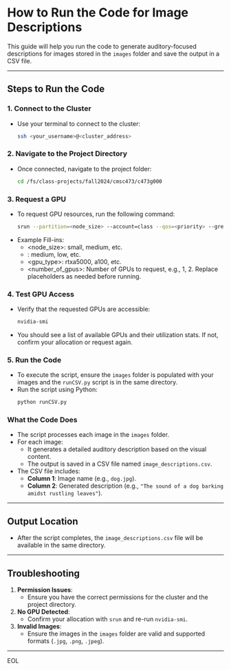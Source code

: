 # How to Run the Code for Image Descriptions

This guide will help you run the code to generate auditory-focused descriptions for images stored in the `images` folder and save the output in a CSV file.

---

## **Steps to Run the Code**

### 1. **Connect to the Cluster**
   - Use your terminal to connect to the cluster:
     ```bash
     ssh <your_username>@<cluster_address>
     ```

### 2. **Navigate to the Project Directory**
   - Once connected, navigate to the project folder:
     ```bash
     cd /fs/class-projects/fall2024/cmsc473/c473g000
     ```

### 3. **Request a GPU**
   - To request GPU resources, run the following command:
     ```bash
     srun --partition=<node_size> --account=class --qos=<priority> --gres=gpu:<gpu_type>:<number_of_gpus> --pty bash
     ```
   - Example Fill-ins:
      - <node_size>: small, medium, etc.
      - <priority>: medium, low, etc.
      - <gpu_type>: rtxa5000, a100, etc.
      - <number_of_gpus>: Number of GPUs to request, e.g., 1, 2.
      Replace placeholders as needed before running.

### 4. **Test GPU Access**
   - Verify that the requested GPUs are accessible:
     ```bash
     nvidia-smi
     ```

   - You should see a list of available GPUs and their utilization stats. If not, confirm your allocation or request again.

### 5. **Run the Code**
   - To execute the script, ensure the `images` folder is populated with your images and the `runCSV.py` script is in the same directory.
   - Run the script using Python:
     ```bash
     python runCSV.py
     ```

### **What the Code Does**
- The script processes each image in the `images` folder.
- For each image:
  - It generates a detailed auditory description based on the visual content.
  - The output is saved in a CSV file named `image_descriptions.csv`.
- The CSV file includes:
  - **Column 1**: Image name (e.g., `dog.jpg`).
  - **Column 2**: Generated description (e.g., `"The sound of a dog barking amidst rustling leaves"`).

---

## **Output Location**
- After the script completes, the `image_descriptions.csv` file will be available in the same directory.

---

## **Troubleshooting**
1. **Permission Issues**:
   - Ensure you have the correct permissions for the cluster and the project directory.
2. **No GPU Detected**:
   - Confirm your allocation with `srun` and re-run `nvidia-smi`.
3. **Invalid Images**:
   - Ensure the images in the `images` folder are valid and supported formats (`.jpg`, `.png`, `.jpeg`).

---
EOL
